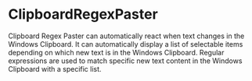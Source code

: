 # ClipboardRegexPaster
Clipboard Regex Paster can automatically react when text changes in the Windows Clipboard. It can automatically display a list of selectable items depending on which new text is in the Windows Clipboard. Regular expressions are used to match specific new text content in the Windows Clipboard with a specific list.
